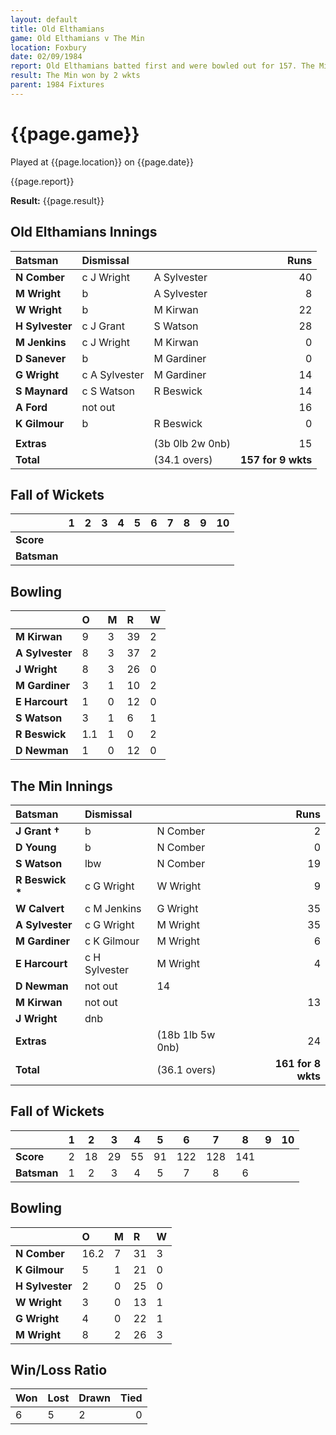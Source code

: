 ```yaml
---
layout: default
title: Old Elthamians
game: Old Elthamians v The Min
location: Foxbury
date: 02/09/1984
report: Old Elthamians batted first and were bowled out for 157. The Min replied with 161 for 8 wkts.
result: The Min won by 2 wkts
parent: 1984 Fixtures
---
```


# {{page.game}}

Played at {{page.location}} on {{page.date}}

{{page.report}}

**Result:** {{page.result}}

## Old Elthamians Innings

| Batsman | Dismissal |  | Runs |
|:---|:---|---|---:|
| **N Comber** | c J Wright | A Sylvester | 40 | 
| **M Wright** | b | A Sylvester | 8 | 
| **W Wright** | b | M Kirwan | 22 | 
| **H Sylvester** | c J Grant | S Watson | 28 | 
| **M Jenkins** | c J Wright | M Kirwan | 0 | 
| **D Sanever** | b | M Gardiner | 0 |
| **G Wright** | c A Sylvester | M Gardiner | 14 |
| **S Maynard** | c S Watson | R Beswick | 14 | 
| **A Ford**  | not out |  | 16 |
| **K Gilmour**  | b | R Beswick | 0 |
|  |  |  |  |
| **Extras** | | (3b 0lb 2w 0nb) | 15 | 
| **Total** | | (34.1 overs) | **157 for 9 wkts** | 

## Fall of Wickets

| | 1 | 2 | 3 | 4 | 5 | 6 | 7 | 8 | 9 | 10 |
|---|:---:|:---:|:---:|:---:|:---:|:---:|:---:|:---:|:---:|:---:|
| **Score** |  |  |  |  |  |  |  |  |  |  | 
| **Batsman** |  |  |  |  |  |  |  |  |  |  | 

## Bowling

| | O | M | R | W |
|---|:---|:---|:---|:---|
| **M Kirwan** | 9 | 3 | 39 | 2 | 
| **A Sylvester** | 8 | 3 | 37 | 2 | 
| **J Wright** | 8 | 3 | 26 | 0 | 
| **M Gardiner** | 3 | 1 | 10 | 2 | 
| **E Harcourt** | 1 | 0 | 12 | 0 | 
| **S Watson** | 3 | 1 | 6 | 1 | 
| **R Beswick** | 1.1 | 1 | 0 | 2 | 
| **D Newman** | 1 | 0 | 12 | 0 | 

## The Min Innings

| Batsman | Dismissal |  | Runs |
|:---|:---|---|---:|
| **J Grant &#8224;** | b | N Comber | 2 | 
| **D Young** | b | N Comber | 0 |
| **S Watson** | lbw | N Comber | 19 |
| **R Beswick &#42;** | c G Wright | W Wright | 9 | 
| **W Calvert** | c M Jenkins | G Wright | 35 | 
| **A Sylvester** | c G Wright | M Wright | 35 |
| **M Gardiner** | c K Gilmour | M Wright | 6 |
| **E Harcourt** | c H Sylvester | M Wright | 4 | 
| **D Newman** | not out | 14 | 
| **M Kirwan** | not out |  | 13 |
| **J Wright** | dnb |  |  |
| **Extras** | | (18b 1lb 5w 0nb) | 24 | 
| **Total** | | (36.1 overs) | **161 for 8 wkts** | 

## Fall of Wickets

| | 1 | 2 | 3 | 4 | 5 | 6 | 7 | 8 | 9 | 10 |
|---|:---:|:---:|:---:|:---:|:---:|:---:|:---:|:---:|:---:|:---:|
| **Score** | 2 | 18 | 29 | 55 | 91 | 122 | 128 | 141 |  |  | 
| **Batsman** | 1 | 2 | 3 | 4 | 5 | 7 |  8 | 6 |  |  | 


## Bowling

| | O | M | R | W |
|---|:---|:---|:---|:---|
| **N Comber** | 16.2 | 7 | 31 | 3 | 
| **K Gilmour** | 5 | 1 | 21 | 0 | 
| **H Sylvester** | 2 | 0 | 25 | 0 | 
| **W Wright** | 3 | 0 | 13 | 1 | 
| **G Wright** | 4 | 0 | 22 | 1 |
| **M Wright** | 8 | 2 | 26 | 3 |  

## Win/Loss Ratio

| Won | Lost | Drawn | Tied |
|:---|:---|:---|---:|
| 6 | 5 | 2 | 0 |